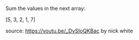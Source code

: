 Sum the values in the next array:

[5, 3, 2, 1, 7]

source:
https://youtu.be/_DvSIoQKBac
by nick white
